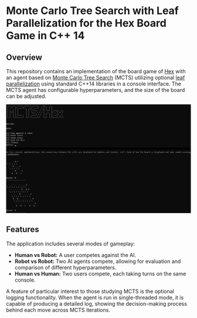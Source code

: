 # Monte Carlo Tree Search with Leaf Parallelization for the Hex Board Game in C++ 14

## Overview
This repository contains an implementation of the board game of [Hex](https://en.wikipedia.org/wiki/Hex_(board_game)) with an agent based on [Monte Carlo Tree Search](https://en.wikipedia.org/wiki/Monte_Carlo_tree_search) (MCTS) utilizing optional [leaf parallelization](https://en.wikipedia.org/wiki/Monte_Carlo_tree_search#:~:text=Leaf%20parallelization) using standard C++14 libraries in a console interface. The MCTS agent has configurable hyperparameters, and the size of the board can be adjusted.

![img1](./images/1.jpg)

## Features

The application includes several modes of gameplay:

- **Human vs Robot:** A user competes against the AI.
- **Robot vs Robot:** Two AI agents compete, allowing for evaluation and comparison of different hyperparameters.
- **Human vs Human:** Two users compete, each taking turns on the same console.

A feature of particular interest to those studying MCTS is the optional logging functionality. When the agent is run in single-threaded mode, it is capable of producing a detailed log, showing the decision-making process behind each move across MCTS iterations.
